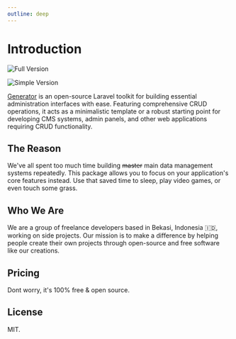 ```yaml
---
outline: deep
---
```


# Introduction

![Full Version](/full-version-2.png)

![Simple Version](/simple-version.png)

[Generator](https://github.com/Evdigi-INA/generator) is an open-source Laravel toolkit for building essential administration interfaces with ease. Featuring comprehensive CRUD operations, it acts as a minimalistic template or a robust starting point for developing CMS systems, admin panels, and other web applications requiring CRUD functionality.

## The Reason
We've all spent too much time building <s>master</s> main data management systems repeatedly. This package allows you to focus on your application's core features instead. Use that saved time to sleep, play video games, or even touch some grass.

## Who We Are

We are a group of freelance developers based in Bekasi, Indonesia 🇮🇩, working on side projects. Our mission is to make a difference by helping people create their own projects through open-source and free software like our creations.

## Pricing

Dont worry, it's 100% free & open source.

## License

MIT.